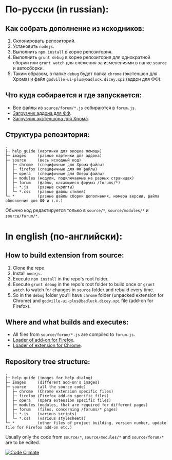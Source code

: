 # По-русски (in russian):
## Как собрать дополнение из исходников:

1. Склонировать репозиторий.
2. Установить `nodejs`.
3. Выполнить `npm install` в корне репозитория.
4. Выполнить `grunt debug` в корне репозитория для однократной сборки или `grunt watch` для слежения за изменениями в папке `source` и автосборки.
5. Таким образом, в папке `debug` будет папка `chrome` (экстеншон для Хрома) и файл `godville-ui-plus@badluck.dicey.xpi` (аддон для ФФ).

## Что куда собирается и где запускается:
* Все файлы из `source/forum/*.js` собираются в `forum.js`.
* [Загрузчик аддона для ФФ](https://github.com/zeird/godville-ui-plus/blob/master/source/firefox/data/loader.js).
* [Загрузчик экстеншона для Хрома](https://github.com/zeird/godville-ui-plus/blob/master/source/chrome/loader.js).

## Структура репозитория:
```
.
├─ help_guide (картинки для окошка помощи)
├─ images     (разные картинки для аддона)
├─ source     (весь исходный код)
│  ├─ chrome  (специфичные для Хрома файлы)
│  ├─ firefox (специфичные для ФФ файлы)
│  ├─ opera   (специфичные для Оперы файлы)
│  ├─ modules (модули, подключаемые на разных страницах)
│  ├─ forum   (файлы, касающиеся форума /forums/*)
│  ├─ *.js    (разные скрипты)
│  └─ *.css   (разные файлы стилей)
└─ *          (разные файлы сборки дополнения, номера версии, файла обновления для ФФ и т.п.)
```
Обычно код редактируется только в `source/*`, `source/modules/*` и `source/forum/*`.

# In english (по-английски):
## How to build extension from source:

1. Clone the repo.
2. Install `nodejs`.
3. Execute `npm install` in the repo's root folder.
4. Execute `grunt debug` in the repo's root folder to build once or `grunt watch` to watch for changes in `source` folder and rebuild every time.
5. So in the `debug` folder you'll have `chrome` folder (unpacked extension for Chrome) and `godville-ui-plus@badluck.dicey.xpi` file (add-on for Firefox).

## Where and what builds and executes:
* All files from `source/forum/*.js` are compiled to `forum.js`.
* [Loader of add-on for Firefox](https://github.com/zeird/godville-ui-plus/blob/master/source/firefox/data/loader.js).
* [Loader of extension for Chrome](https://github.com/zeird/godville-ui-plus/blob/master/source/chrome/loader.js).

## Repository tree structure:
```
.
├─ help_guide (images for help dialog)
├─ images     (different add-on's images)
├─ source     (all the source code)
│  ├─ chrome  (Chrome extension specific files)
│  ├─ firefox (Firefox add-on specific files)
│  ├─ opera   (Opera extension specific files)
│  ├─ modules (modules, that are required for different pages)
│  ├─ forum   (files, concerning /forums/* pages)
│  ├─ *.js    (various scripts)
│  └─ *.css   (various stylesheets)
└─ *          (other files of project building, version number, update file for Firefox add-on etc.)
```
Usually only the code from `source/*`, `source/modules/*` and `source/forum/*` are to be edited.

[![Code Climate](https://codeclimate.com/github/zeird/godville-ui-plus/badges/gpa.svg)](https://codeclimate.com/github/zeird/godville-ui-plus)
